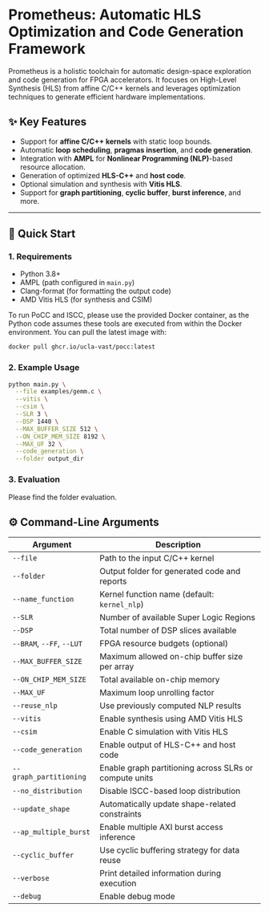 # Prometheus: Automatic HLS Optimization and Code Generation Framework

Prometheus is a holistic toolchain for automatic design-space exploration and code generation for FPGA accelerators. It focuses on High-Level Synthesis (HLS) from affine C/C++ kernels and leverages optimization techniques to generate efficient hardware implementations.

## ✨ Key Features

- Support for **affine C/C++ kernels** with static loop bounds.
- Automatic **loop scheduling**, **pragmas insertion**, and **code generation**.
- Integration with **AMPL** for **Nonlinear Programming (NLP)**-based resource allocation.
- Generation of optimized **HLS-C++** and **host code**.
- Optional simulation and synthesis with **Vitis HLS**.
- Support for **graph partitioning**, **cyclic buffer**, **burst inference**, and more.

---

## 🚀 Quick Start

### 1. Requirements

- Python 3.8+
- AMPL (path configured in `main.py`)
- Clang-format (for formatting the output code)
- AMD Vitis HLS (for synthesis and CSIM)

To run PoCC and ISCC, please use the provided Docker container, as the Python code assumes these tools are executed from within the Docker environment. You can pull the latest image with:

```bash
docker pull ghcr.io/ucla-vast/pocc:latest
```

### 2. Example Usage

```bash
python main.py \
  --file examples/gemm.c \
  --vitis \
  --csim \
  --SLR 3 \
  --DSP 1440 \
  --MAX_BUFFER_SIZE 512 \
  --ON_CHIP_MEM_SIZE 8192 \
  --MAX_UF 32 \
  --code_generation \
  --folder output_dir
```

### 3. Evaluation

Please find the folder evaluation.

## ⚙️ Command-Line Arguments

| Argument                 | Description                                                                 |
|--------------------------|-----------------------------------------------------------------------------|
| `--file`                 | Path to the input C/C++ kernel                                              |
| `--folder`               | Output folder for generated code and reports                               |
| `--name_function`        | Kernel function name (default: `kernel_nlp`)                               |
| `--SLR`                  | Number of available Super Logic Regions                                    |
| `--DSP`                  | Total number of DSP slices available                                       |
| `--BRAM`, `--FF`, `--LUT`| FPGA resource budgets (optional)                                           |
| `--MAX_BUFFER_SIZE`      | Maximum allowed on-chip buffer size per array                             |
| `--ON_CHIP_MEM_SIZE`     | Total available on-chip memory                                             |
| `--MAX_UF`               | Maximum loop unrolling factor                                              |
| `--reuse_nlp`            | Use previously computed NLP results                                        |
| `--vitis`                | Enable synthesis using AMD Vitis HLS                                       |
| `--csim`                 | Enable C simulation with Vitis HLS                                         |
| `--code_generation`      | Enable output of HLS-C++ and host code                                     |
| `--graph_partitioning`   | Enable graph partitioning across SLRs or compute units                     |
| `--no_distribution`      | Disable ISCC-based loop distribution                                       |
| `--update_shape`         | Automatically update shape-related constraints                             |
| `--ap_multiple_burst`    | Enable multiple AXI burst access inference                                 |
| `--cyclic_buffer`        | Use cyclic buffering strategy for data reuse                               |
| `--verbose`              | Print detailed information during execution                                |
| `--debug`                | Enable debug mode                                                          |
